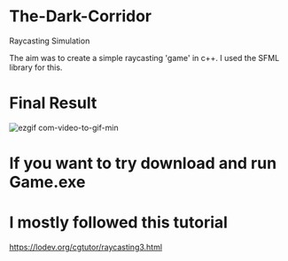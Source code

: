# The-Dark-Corridor
Raycasting Simulation

The aim was to create a simple raycasting 'game' in c++. I used the SFML library for this.

# Final Result 
![ezgif com-video-to-gif-min](https://user-images.githubusercontent.com/94826253/228842515-cd3598f7-90b9-4bb0-a660-6112bd2f48b9.gif)


# If you want to try download and run Game.exe

# I mostly followed this tutorial 
https://lodev.org/cgtutor/raycasting3.html
